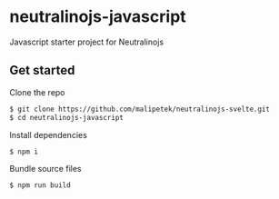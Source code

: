 # neutralinojs-javascript

Javascript starter project for Neutralinojs

## Get started

Clone the repo 

```bash
$ git clone https://github.com/malipetek/neutralinojs-svelte.git
$ cd neutralinojs-javascript
```

Install dependencies 

```bash
$ npm i
```

Bundle source files

```bash
$ npm run build
```
      
